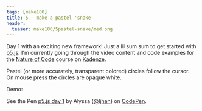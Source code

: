 ```yaml
---
tags: [make100]
title: 5 - make a pastel 'snake'
header:
  teaser: make100/5pastel-snake/med.png
---
```


Day 1 with an exciting new framework!  Just a lil sum sum to get started with <a href="https://p5js.org" target="_blank">p5.js</a>.  I'm currently going through the video content and code examples for the <a href="https://www.kadenze.com/courses/the-nature-of-code/info" target="_blank">Nature of Code</a> course on <a href="https://kadenze.com" target="_blank">Kadenze</a>.

Pastel (or more accurately, transparent colored) circles follow the cursor.  On mouse press the circles are opaque white.

Demo:

<p data-height="600" data-theme-id="0" data-slug-hash="PjvmKG" data-default-tab="result" data-user="ljhan" data-embed-version="2" data-pen-title="p5.js day 1" class="codepen">See the Pen <a href="https://codepen.io/ljhan/pen/PjvmKG/">p5.js day 1</a> by Alyssa (<a href="https://codepen.io/ljhan">@ljhan</a>) on <a href="https://codepen.io">CodePen</a>.</p>
<script async src="https://production-assets.codepen.io/assets/embed/ei.js"></script>

<img src="{{ site.url }}{{ site.baseurl }}/images/make100/5pastel-snake/sparse.png" alt="">
<img src="{{ site.url }}{{ site.baseurl }}/images/make100/5pastel-snake/med.png" alt="">
<img src="{{ site.url }}{{ site.baseurl }}/images/make100/5pastel-snake/dense.png" alt="">
<img src="{{ site.url }}{{ site.baseurl }}/images/make100/5pastel-snake/wwhite.png" alt="">


